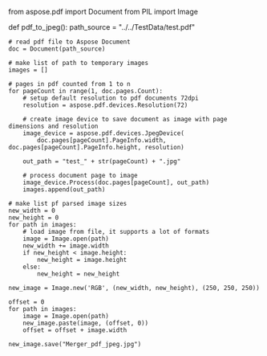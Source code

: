 from aspose.pdf import Document
from PIL import Image


def pdf_to_jpeg():
    path_source = "../../TestData/test.pdf"

    # read pdf file to Aspose Document
    doc = Document(path_source)

    # make list of path to temporary images
    images = []

    # pages in pdf counted from 1 to n
    for pageCount in range(1, doc.pages.Count):
        # setup default resolution to pdf documents 72dpi
        resolution = aspose.pdf.devices.Resolution(72)

        # create image device to save document as image with page dimensions and resolution
        image_device = aspose.pdf.devices.JpegDevice(
            doc.pages[pageCount].PageInfo.width, doc.pages[pageCount].PageInfo.height, resolution)

        out_path = "test_" + str(pageCount) + ".jpg"

        # process document page to image
        image_device.Process(doc.pages[pageCount], out_path)
        images.append(out_path)

    # make list pf parsed image sizes
    new_width = 0
    new_height = 0
    for path in images:
        # load image from file, it supports a lot of formats
        image = Image.open(path)
        new_width += image.width
        if new_height < image.height:
            new_height = image.height
        else:
            new_height = new_height

    new_image = Image.new('RGB', (new_width, new_height), (250, 250, 250))

    offset = 0
    for path in images:
        image = Image.open(path)
        new_image.paste(image, (offset, 0))
        offset = offset + image.width

    new_image.save("Merger_pdf_jpeg.jpg")


